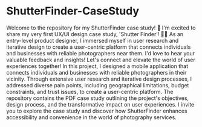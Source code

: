 # ShutterFinder-CaseStudy
Welcome to the repository for my ShutterFinder case study! 📸 
I'm excited to share my very first UX/UI design case study, 'Shutter Finder'! 🚀📸 As an entry-level product designer, I immersed myself in user research and iterative design to create a user-centric platform that connects individuals and businesses with reliable photographers near them. I'd love to hear your valuable feedback and insights! Let's connect and elevate the world of user experiences together! 
In this project, I designed a mobile application that connects individuals and businesses with reliable photographers in their vicinity. Through extensive user research and iterative design processes, I addressed diverse pain points, including geographical limitations, budget constraints, and trust issues, to create a user-centric platform. The repository contains the PDF case study outlining the project's objectives, design process, and the transformative impact on user experiences. I invite you to explore the case study and discover how ShutterFinder enhances accessibility and convenience in the world of photography services.
